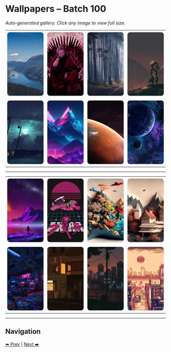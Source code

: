 # Wallpapers – Batch 100

_Auto-generated gallery. Click any image to view full size._

<table style="border-collapse:collapse; width:100%;">
  <tr>
    <td style="padding:6px; vertical-align:middle; text-align:center;"><a href="https://raw.githubusercontent.com/rubiin/wallpapers/master/wallpapers/wallhaven-wq56kq.jpg"><img src="https://raw.githubusercontent.com/rubiin/wallpapers/master/wallpapers/wallhaven-wq56kq.jpg" alt="wallhaven-wq56kq" loading="lazy" style="width:300px; height:200px; object-fit:cover; border-radius:8px; box-shadow:0 1px 4px rgba(0,0,0,0.15);"></a></td>
    <td style="padding:6px; vertical-align:middle; text-align:center;"><a href="https://raw.githubusercontent.com/rubiin/wallpapers/master/wallpapers/wallhaven-wq5q6p.jpg"><img src="https://raw.githubusercontent.com/rubiin/wallpapers/master/wallpapers/wallhaven-wq5q6p.jpg" alt="wallhaven-wq5q6p" loading="lazy" style="width:300px; height:200px; object-fit:cover; border-radius:8px; box-shadow:0 1px 4px rgba(0,0,0,0.15);"></a></td>
    <td style="padding:6px; vertical-align:middle; text-align:center;"><a href="https://raw.githubusercontent.com/rubiin/wallpapers/master/wallpapers/wallhaven-x8epdd.jpg"><img src="https://raw.githubusercontent.com/rubiin/wallpapers/master/wallpapers/wallhaven-x8epdd.jpg" alt="wallhaven-x8epdd" loading="lazy" style="width:300px; height:200px; object-fit:cover; border-radius:8px; box-shadow:0 1px 4px rgba(0,0,0,0.15);"></a></td>
    <td style="padding:6px; vertical-align:middle; text-align:center;"><a href="https://raw.githubusercontent.com/rubiin/wallpapers/master/wallpapers/wallhaven-z8p9rj.jpg"><img src="https://raw.githubusercontent.com/rubiin/wallpapers/master/wallpapers/wallhaven-z8p9rj.jpg" alt="wallhaven-z8p9rj" loading="lazy" style="width:300px; height:200px; object-fit:cover; border-radius:8px; box-shadow:0 1px 4px rgba(0,0,0,0.15);"></a></td>
  </tr>
  <tr>
    <td style="padding:6px; vertical-align:middle; text-align:center;"><a href="https://raw.githubusercontent.com/rubiin/wallpapers/master/wallpapers/wallhaven-z8pyxo.jpg"><img src="https://raw.githubusercontent.com/rubiin/wallpapers/master/wallpapers/wallhaven-z8pyxo.jpg" alt="wallhaven-z8pyxo" loading="lazy" style="width:300px; height:200px; object-fit:cover; border-radius:8px; box-shadow:0 1px 4px rgba(0,0,0,0.15);"></a></td>
    <td style="padding:6px; vertical-align:middle; text-align:center;"><a href="https://raw.githubusercontent.com/rubiin/wallpapers/master/wallpapers/wallpaper.jpg"><img src="https://raw.githubusercontent.com/rubiin/wallpapers/master/wallpapers/wallpaper.jpg" alt="wallpaper" loading="lazy" style="width:300px; height:200px; object-fit:cover; border-radius:8px; box-shadow:0 1px 4px rgba(0,0,0,0.15);"></a></td>
    <td style="padding:6px; vertical-align:middle; text-align:center;"><a href="https://raw.githubusercontent.com/rubiin/wallpapers/master/wallpapers/wallpaperflare.com_wallpaper%2520%281%29.jpg"><img src="https://raw.githubusercontent.com/rubiin/wallpapers/master/wallpapers/wallpaperflare.com_wallpaper%2520%281%29.jpg" alt="wallpaperflare.com_wallpaper%20(1)" loading="lazy" style="width:300px; height:200px; object-fit:cover; border-radius:8px; box-shadow:0 1px 4px rgba(0,0,0,0.15);"></a></td>
    <td style="padding:6px; vertical-align:middle; text-align:center;"><a href="https://raw.githubusercontent.com/rubiin/wallpapers/master/wallpapers/wallpaperflare.com_wallpaper%2520%283%29.jpg"><img src="https://raw.githubusercontent.com/rubiin/wallpapers/master/wallpapers/wallpaperflare.com_wallpaper%2520%283%29.jpg" alt="wallpaperflare.com_wallpaper%20(3)" loading="lazy" style="width:300px; height:200px; object-fit:cover; border-radius:8px; box-shadow:0 1px 4px rgba(0,0,0,0.15);"></a></td>
  </tr>
</table>

<hr/>

<table style="border-collapse:collapse; width:100%;">
  <tr>
    <td style="padding:6px; vertical-align:middle; text-align:center;"><a href="https://raw.githubusercontent.com/rubiin/wallpapers/master/wallpapers/wallpaperflare.com_wallpaper%2520%284%29.jpg"><img src="https://raw.githubusercontent.com/rubiin/wallpapers/master/wallpapers/wallpaperflare.com_wallpaper%2520%284%29.jpg" alt="wallpaperflare.com_wallpaper%20(4)" loading="lazy" style="width:300px; height:200px; object-fit:cover; border-radius:8px; box-shadow:0 1px 4px rgba(0,0,0,0.15);"></a></td>
    <td style="padding:6px; vertical-align:middle; text-align:center;"><a href="https://raw.githubusercontent.com/rubiin/wallpapers/master/wallpapers/wallpaperflare.com_wallpaper1.jpg"><img src="https://raw.githubusercontent.com/rubiin/wallpapers/master/wallpapers/wallpaperflare.com_wallpaper1.jpg" alt="wallpaperflare.com_wallpaper1" loading="lazy" style="width:300px; height:200px; object-fit:cover; border-radius:8px; box-shadow:0 1px 4px rgba(0,0,0,0.15);"></a></td>
    <td style="padding:6px; vertical-align:middle; text-align:center;"><a href="https://raw.githubusercontent.com/rubiin/wallpapers/master/wallpapers/wallpapersden.com_colorful-earth-hd-minimal-ai-art_3568x2032%20%281%29.jpg"><img src="https://raw.githubusercontent.com/rubiin/wallpapers/master/wallpapers/wallpapersden.com_colorful-earth-hd-minimal-ai-art_3568x2032%20%281%29.jpg" alt="wallpapersden.com_colorful-earth-hd-minimal-ai-art_3568x2032 (1)" loading="lazy" style="width:300px; height:200px; object-fit:cover; border-radius:8px; box-shadow:0 1px 4px rgba(0,0,0,0.15);"></a></td>
    <td style="padding:6px; vertical-align:middle; text-align:center;"><a href="https://raw.githubusercontent.com/rubiin/wallpapers/master/wallpapers/wallpapersden.com_mountain-house-paper-art_3392x1904.jpg"><img src="https://raw.githubusercontent.com/rubiin/wallpapers/master/wallpapers/wallpapersden.com_mountain-house-paper-art_3392x1904.jpg" alt="wallpapersden.com_mountain-house-paper-art_3392x1904" loading="lazy" style="width:300px; height:200px; object-fit:cover; border-radius:8px; box-shadow:0 1px 4px rgba(0,0,0,0.15);"></a></td>
  </tr>
  <tr>
    <td style="padding:6px; vertical-align:middle; text-align:center;"><a href="https://raw.githubusercontent.com/rubiin/wallpapers/master/wallpapers/waneella-0.gif"><img src="https://raw.githubusercontent.com/rubiin/wallpapers/master/wallpapers/waneella-0.gif" alt="waneella-0" loading="lazy" style="width:300px; height:200px; object-fit:cover; border-radius:8px; box-shadow:0 1px 4px rgba(0,0,0,0.15);"></a></td>
    <td style="padding:6px; vertical-align:middle; text-align:center;"><a href="https://raw.githubusercontent.com/rubiin/wallpapers/master/wallpapers/waneella-1.gif"><img src="https://raw.githubusercontent.com/rubiin/wallpapers/master/wallpapers/waneella-1.gif" alt="waneella-1" loading="lazy" style="width:300px; height:200px; object-fit:cover; border-radius:8px; box-shadow:0 1px 4px rgba(0,0,0,0.15);"></a></td>
    <td style="padding:6px; vertical-align:middle; text-align:center;"><a href="https://raw.githubusercontent.com/rubiin/wallpapers/master/wallpapers/waneella-2.gif"><img src="https://raw.githubusercontent.com/rubiin/wallpapers/master/wallpapers/waneella-2.gif" alt="waneella-2" loading="lazy" style="width:300px; height:200px; object-fit:cover; border-radius:8px; box-shadow:0 1px 4px rgba(0,0,0,0.15);"></a></td>
    <td style="padding:6px; vertical-align:middle; text-align:center;"><a href="https://raw.githubusercontent.com/rubiin/wallpapers/master/wallpapers/warm-futuristic-city.gif"><img src="https://raw.githubusercontent.com/rubiin/wallpapers/master/wallpapers/warm-futuristic-city.gif" alt="warm-futuristic-city" loading="lazy" style="width:300px; height:200px; object-fit:cover; border-radius:8px; box-shadow:0 1px 4px rgba(0,0,0,0.15);"></a></td>
  </tr>
</table>

<hr/>

## Navigation

[⬅️ Prev](index_99.md) | [Next ➡️](index_101.md)
